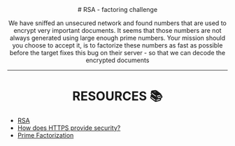 <div align="center">
# RSA - factoring challenge

We have sniffed an unsecured network and found numbers that are used to encrypt very important documents. It seems that those numbers are not always generated using large enough prime numbers. Your mission should you choose to accept it, is to factorize these numbers as fast as possible before the target fixes this bug on their server - so that we can decode the encrypted documents

---

# RESOURCES :books:

</div>

- [RSA](https://intranet.hbtn.io/rltoken/bkohLbiGqDEExwdQR0bcwA)
- [How does HTTPS provide security?](https://stackoverflow.com/questions/3968095/how-does-https-provide-security)
- [Prime Factorization](https://privacycanada.net/mathematics/prime-factorization/)


